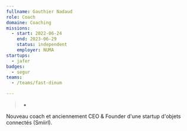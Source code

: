 ```yaml
---
fullname: Gauthier Nadaud
role: Coach
domaine: Coaching
missions:
  - start: 2022-06-24
    end: 2023-06-29
    status: independent
    employer: NUMA
startups:
  - jafer
badges:
  - segur
teams:
  - /teams/fast-dinum

---
```

>-
  Nouveau coach et anciennement CEO & Founder d'une startup d'objets connectés
  (Smiirl).
